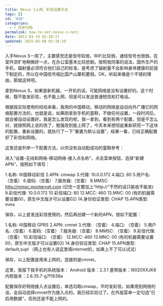 ```yaml
---
title: Nexus S上网、彩信设置方法
tags: []
id: '416'
categories:
  - - 历史归档
permalink: how-to-set-nexus-s-net/
date: 2011-03-19 02:28:17
updated: 2025-05-08 02:18:29
---
```


入手Nexus S一周了，主要感觉还是信号较弱，WiFi比较弱，通信信号也很弱。在室外空旷地稍微好一点，在办公室基本比较悲剧。按照我同事的说法，国外生产的手机，辐射量必须符合他们自己的标准，是考虑了辐射量不会影响身体健康的前提下制定的，所以在中国信号相比国产山寨机要弱。OK，听起来像是个不错的理由。那就这样吧。
<!-- more -->
拿到Nexus S，如果是新机器，一开机的话，可能网络是没有设置好的。这个时候，既不能发彩信，也不能上网，但是可以发送普通短信和打电话。

根据我实际使用的经验来看，我用的中国移动，移动的网络是自动向外广播它的网络配置方法的，也就是说，如果刚拿到手机的童鞋，不做任何设置，一段时间后，就会被自动设置好。我是怎么发现的呢，我一拿到，看到有两个配置，但是不怎么对，就按照网上说的改了，勉强改到能上网了，今天本来想彻底重新研究一下这块的配置，重新设置的，就执行了一下“重置为默认设置”，结果一看，已经正确配置好了彩信和网络。

这里还是列举一下配置方法，以供没有自动配成功的童鞋参考：

进入“设置-无线和网络-移动网络-接入点名称”，点击菜单按钮，选择“新建APN”，按照如下填写：

1.名称: 中国移动彩信
2.APN: cmwap
3.代理: 10.0.0.172
4.端口: 80
5.用户名:（空着）
6.密码:（空着）
7.服务器:（空着）
8.MMSC: http://mmsc.monternet.com (记住一定要加上“http://”不然的话只能收不能发)
9.彩信代理: 10.0.0.172
10.彩信端口: 80
12.MCC: 460
13.MNC: 00 (有的机器需要设置00，原生中文版才可以设置02)
14.身份验证类型: CHAP
15.APN类型: mms

保存，以上是发送彩信使用的。然后再创建一个新的APN，按如下配置：

1.名称: 中国移动 GPRS
2.APN: cmnet
3.代理: （空着）
4.端口: （空着）
5.用户名:（空着）
6.密码:（空着）
7.服务器:（空着）
8.MMSC: （空着）
9.彩信代理: （空着）
10.彩信端口: （空着）
12.MCC: 460
13.MNC: 00 (有的机器需要设置00，原生中文版才可以设置02)
14.身份验证类型: CHAP
15.APN类型: default,supl （网上也有人说这里填internet的，如果上不了可以试试）

保存，以上配置是用来上网的，连接的是cmnet。

这里，我报下我手机的系统版本：
Android 版本：2.3.1
基带版本：I9020XXJK8
内核版本：2.6.35.7-g7f1638a

配置保存好网络接入点设置后，单选勾取cmwap，平时发彩信，如果用到网络的话，会自动选择cmnet作为接入点的。我已经实验过了。在外层菜单一定勾选“已启用数据”，否则还是不能上网的。